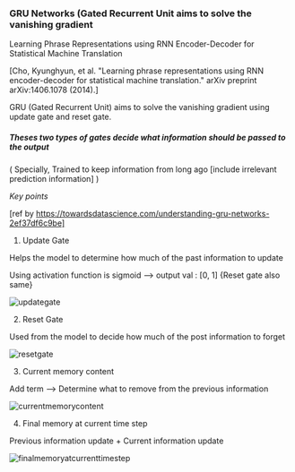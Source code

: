 <h3>GRU Networks (Gated Recurrent Unit aims to solve the vanishing gradient</h3>

Learning Phrase Representations using RNN Encoder-Decoder for Statistical Machine Translation

[Cho, Kyunghyun, et al. "Learning phrase representations using RNN encoder-decoder for statistical machine translation." arXiv preprint arXiv:1406.1078 (2014).]

GRU (Gated Recurrent Unit) aims to solve the vanishing gradient using update gate and reset gate.

<h5>Theses two types of gates decide what information should be passed to the output</h5>

( Specially, Trained to keep information from long ago [include irrelevant prediction information] )

*Key points*

[ref by https://towardsdatascience.com/understanding-gru-networks-2ef37df6c9be]

1. Update Gate

Helps the model to determine how much of the past information to update

Using activation function is sigmoid --> output val : [0, 1] {Reset gate also same}

![updategate](https://user-images.githubusercontent.com/96281316/148239916-fd839a00-5c5a-44b7-a981-4e30da1e3b61.png)

2. Reset Gate

Used from the model to decide how much of the post information to forget

![resetgate](https://user-images.githubusercontent.com/96281316/148239921-0e47e681-114d-4b3a-97b4-271d08897ce4.png)

3. Current memory content

Add term --> Determine what to remove from the previous information 

![currentmemorycontent](https://user-images.githubusercontent.com/96281316/148239923-ba0b8788-e374-4a04-b3d7-ae0c881c0e5c.png)

4. Final memory at current time step

Previous information update + Current information update

![finalmemoryatcurrenttimestep](https://user-images.githubusercontent.com/96281316/148239925-c0024ced-7cfe-46eb-9294-3476f23863e1.png)
